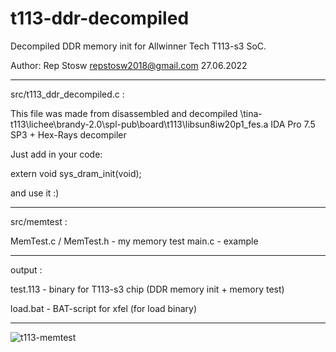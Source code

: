 # t113-ddr-decompiled

Decompiled DDR memory init for Allwinner Tech T113-s3 SoC.

Author: Rep Stosw <repstosw2018@gmail.com>
27.06.2022

---

src/t113_ddr_decompiled.c :

This file was made from disassembled and decompiled \tina-t113\lichee\brandy-2.0\spl-pub\board\t113\libsun8iw20p1_fes.a
IDA Pro 7.5 SP3 + Hex-Rays decompiler

Just add in your code:

extern void sys_dram_init(void);

and use it :)

---

src/memtest :

MemTest.c / MemTest.h - my memory test
main.c - example

---

output :

test.113 - binary for T113-s3 chip (DDR memory init + memory test)

load.bat - BAT-script for xfel (for load binary)

---

![t113-memtest](https://user-images.githubusercontent.com/88702500/175852531-85f646aa-53fd-48ec-8a53-08b3863b236d.png)
